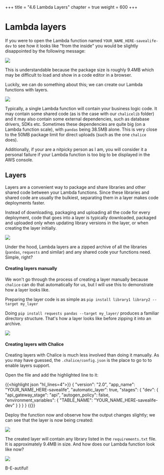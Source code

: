 +++
title = "4.6 Lambda Layers"
chapter = true
weight = 600
+++

# Lambda layers

If you were to open the Lambda function named `YOUR_NAME_HERE-savealife-dev` to see how
it looks like "from the inside" you would be slightly disappointed by the following 
message:

![](/images/layers_code_size.png)

This is understandable because the package size is roughly 9.4MB which may be 
difficult to load and show in a code editor in a browser.

Luckily, we can do something about this; we can create our Lambda functions with layers.

![](/images/layers_fat_functions.png)

Typically, a single Lambda function will contain your business logic code. It may 
contain some shared code (as is the case with our `chalicelib` folder) and it may
also contain some external dependencies, such as database drivers, SDKs etc. Sometimes
these dependencies are quite big (on a Lambda function scale), with `pandas` being 
38.5MB alone. This is very close to the 50MB package limit for direct uploads (such
as the one `chalice` does).

Additionally, if your are a nitpicky person as I am, you will consider it a personal
failure if your Lambda function is too big to be displayed in the AWS console.

## Layers

Layers are a convenient way to package and share libraries and other shared code
between your Lambda functions. Since these libraries and shared code are usually the
bulkiest, separating them in a layer makes code deployments faster.

Instead of downloading, packaging and uploading all the code for every deployment,
code that goes into a layer is typically downloaded, packaged and uploaded only when
updating library versions in the layer, or when creating the layer initially.

![](/images/layers_shared_code.png)

Under the hood, Lambda layers are a zipped archive of all the libraries (`pandas`,
`requests` and similar) and any shared code your functions need. Simple, right?

#### Creating layers manually

We won't go through the process of creating a layer manually because `chalice` can
do that automatically for us, but I will use this to demonstrate how a layer looks like.

Preparing the layer code is as simple as
`pip install library1 library2 --target my_layer`

Doing `pip install requests pandas --target my_layer/` produces a familiar directory
structure. That's how a layer looks like before zipping it into an archive.

![](/images/code_screenshots/60_600_1.png)

#### Creating layers with Chalice

Creating layers with Chalice is much less involved than doing it manually. As you
may have guessed, the `.chalice/config.json` is the place to go to to enable layers
support.

Open the file and add the highlighted line to it:

{{<highlight json "hl_lines=4">}}
{
  "version": "2.0",
  "app_name": "YOUR_NAME_HERE-savealife",
  "automatic_layer": true,
  "stages": {
    "dev": {
      "api_gateway_stage": "api",
      "autogen_policy": false,
      "environment_variables": {
        "TABLE_NAME": "YOUR_NAME_HERE-savealife-dev"
      }
    }
  }
}
{{</highlight>}}

Deploy the function now and observe how the output changes slightly; we can see
that the layer is now being created:

![](/images/code_screenshots/60_600_2.png)

The created layer will contain any library listed in the `requirements.txt` file. It
is approximately 9.4MB in size. And how does our Lambda function look like now?

![](/images/layers_code_size_with_layers.png)

B-E-autiful!